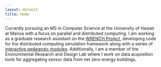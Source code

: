 ```yaml
---
layout: default
title: Home
---
```


<div class="authorimage box" style="background: url({{site.baseurl}}/assets/img/profile.jpeg)"></div>

<div class="authorinfo">

Currently pursuing an <span class="black">MS in Computer Science</span> at the <span class="black">University of Hawaii at Manoa</span>
with a <span class="black">focus on parallel and distributed computing</span>. I am working as a graduate research
assistant on the <a href="http://wrench-project.org/">WRENCH Project</a>, developing code for the distributed computing
simulation framework along with a series of <a href="http://wrench-project.org/wrench-pedagogic-modules">interactive pedagogic modules</a>. Additionally,
I am a member of the <span class="black">Environmental Research and Design Lab</span> where I work on <span class="black">data acquisition
tools</span> for aggregating sensor data from net zero energy buildings.

</div>
